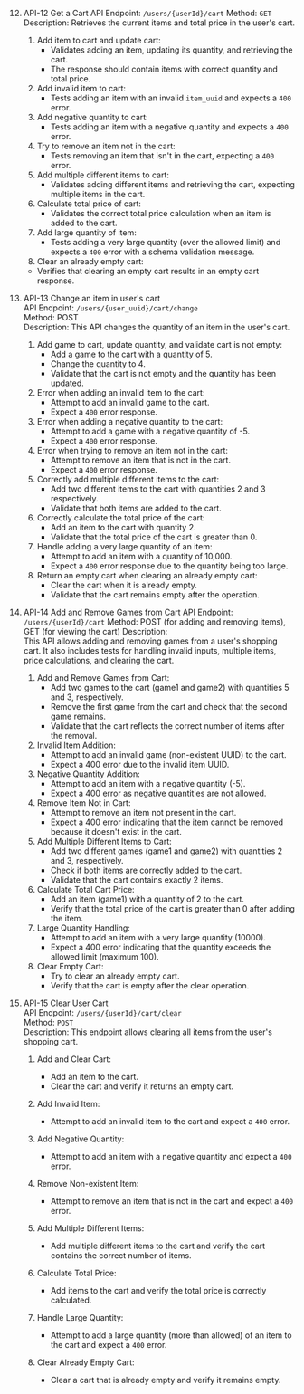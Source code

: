 12. API-12 Get a Cart
API Endpoint: `/users/{userId}/cart`
Method: `GET`
Description: Retrieves the current items and total price in the user's cart.

      1. Add item to cart and update cart:
         - Validates adding an item, updating its quantity, and retrieving the cart.
         - The response should contain items with correct quantity and total price.
      2. Add invalid item to cart:
         - Tests adding an item with an invalid `item_uuid` and expects a `400` error.
      3. Add negative quantity to cart:
         - Tests adding an item with a negative quantity and expects a `400` error.
      4. Try to remove an item not in the cart:
         - Tests removing an item that isn't in the cart, expecting a `400` error.
      5. Add multiple different items to cart:
         - Validates adding different items and retrieving the cart, expecting multiple items in the cart.
      6. Calculate total price of cart:
         - Validates the correct total price calculation when an item is added to the cart.
      7. Add large quantity of item:
         - Tests adding a very large quantity (over the allowed limit) and expects a `400` error with a schema validation message.
      8. Clear an already empty cart:
      - Verifies that clearing an empty cart results in an empty cart response.



13. API-13 Change an item in user's cart  
API Endpoint: `/users/{user_uuid}/cart/change`  
Method: POST  
Description: This API changes the quantity of an item in the user's cart.  

      1. Add game to cart, update quantity, and validate cart is not empty:  
         - Add a game to the cart with a quantity of 5.  
         - Change the quantity to 4.  
         - Validate that the cart is not empty and the quantity has been updated.
      2. Error when adding an invalid item to the cart:  
         - Attempt to add an invalid game to the cart.  
         - Expect a `400` error response.
      3. Error when adding a negative quantity to the cart:  
         - Attempt to add a game with a negative quantity of -5.  
         - Expect a `400` error response.
      4. Error when trying to remove an item not in the cart:  
         - Attempt to remove an item that is not in the cart.  
         - Expect a `400` error response.
      5. Correctly add multiple different items to the cart:  
         - Add two different items to the cart with quantities 2 and 3 respectively.  
         - Validate that both items are added to the cart.
      6. Correctly calculate the total price of the cart:  
         - Add an item to the cart with quantity 2.  
         - Validate that the total price of the cart is greater than 0.
      7. Handle adding a very large quantity of an item:  
         - Attempt to add an item with a quantity of 10,000.  
         - Expect a `400` error response due to the quantity being too large.
      8. Return an empty cart when clearing an already empty cart:  
         - Clear the cart when it is already empty.  
         - Validate that the cart remains empty after the operation.


14. API-14 Add and Remove Games from Cart
API Endpoint: `/users/{userId}/cart`
Method: POST (for adding and removing items), GET (for viewing the cart)
Description:  
This API allows adding and removing games from a user's shopping cart. It also includes tests for handling invalid inputs, multiple items, price calculations, and clearing the cart.

      1. Add and Remove Games from Cart:
         - Add two games to the cart (game1 and game2) with quantities 5 and 3, respectively.
         - Remove the first game from the cart and check that the second game remains.
         - Validate that the cart reflects the correct number of items after the removal.
      2. Invalid Item Addition:
         - Attempt to add an invalid game (non-existent UUID) to the cart.
         - Expect a 400 error due to the invalid item UUID.
      3. Negative Quantity Addition:
         - Attempt to add an item with a negative quantity (-5).
         - Expect a 400 error as negative quantities are not allowed.
      4. Remove Item Not in Cart:
         - Attempt to remove an item not present in the cart.
         - Expect a 400 error indicating that the item cannot be removed because it doesn't exist in the cart.
      5. Add Multiple Different Items to Cart:
         - Add two different games (game1 and game2) with quantities 2 and 3, respectively.
         - Check if both items are correctly added to the cart.
         - Validate that the cart contains exactly 2 items.
      6. Calculate Total Cart Price:
         - Add an item (game1) with a quantity of 2 to the cart.
         - Verify that the total price of the cart is greater than 0 after adding the item.
      7. Large Quantity Handling:
         - Attempt to add an item with a very large quantity (10000).
         - Expect a 400 error indicating that the quantity exceeds the allowed limit (maximum 100).
      8. Clear Empty Cart:
         - Try to clear an already empty cart.
         - Verify that the cart is empty after the clear operation.


15. API-15 Clear User Cart  
API Endpoint: `/users/{userId}/cart/clear`  
Method: `POST`  
Description: This endpoint allows clearing all items from the user's shopping cart.  

      1. Add and Clear Cart:
         - Add an item to the cart.
         - Clear the cart and verify it returns an empty cart.
         
      2. Add Invalid Item:
         - Attempt to add an invalid item to the cart and expect a `400` error.

      3. Add Negative Quantity:
         - Attempt to add an item with a negative quantity and expect a `400` error.

      4. Remove Non-existent Item:
         - Attempt to remove an item that is not in the cart and expect a `400` error.

      5. Add Multiple Different Items:
         - Add multiple different items to the cart and verify the cart contains the correct number of items.

      6. Calculate Total Price:
         - Add items to the cart and verify the total price is correctly calculated.

      7. Handle Large Quantity:
         - Attempt to add a large quantity (more than allowed) of an item to the cart and expect a `400` error.

      8. Clear Already Empty Cart:
         - Clear a cart that is already empty and verify it remains empty.


